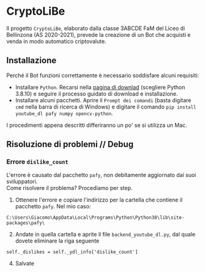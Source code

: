 # CryptoLiBe
Il progetto `CryptoLiBe`, elaborato dalla classe 3ABCDE FaM del Liceo di Bellinzona (AS 2020-2021), prevede la creazione di un Bot che acquisti e venda in modo automatico criptovalute.
## Installazione
Perché il Bot funzioni correttamente è necessario soddisfare alcuni requisiti:

* Installare `Python`. Recarsi nella [pagina di downlad](https://www.python.org/downloads/windows) (scegliere Python 3.8.10) e seguire il processo guidato di download e installazione.
* Installare alcuni pacchetti. Aprire il `Prompt dei comandi` (basta digitare `cmd` nella barra di ricerca di Windows) e digitare il comando `pip install youtube_dl pafy numpy opencv-python`.

I procedimenti appena descritti differiranno un po' se si utilizza un Mac.

## Risoluzione di problemi // Debug
### Errore `dislike_count`
L'errore è causato dal pacchetto `pafy`, non debitamente aggiornato dai suoi sviluppatori.<br>
Come risolvere il problema? Procediamo per step.
1. Ottenere l'errore e copiare l'indirizzo per la cartella che contiene il pacchetto `pafy`. Nel mio caso:
```
C:\Users\Giacomo\AppData\Local\Programs\Python\Python38\lib\site-packages\pafy\
```
2. Andate in quella cartella e aprite il file `backend_youtube_dl.py`, dal quale dovete eliminare la riga seguente
```
self._dislikes = self._ydl_info['dislike_count']
```
4. Salvate 
